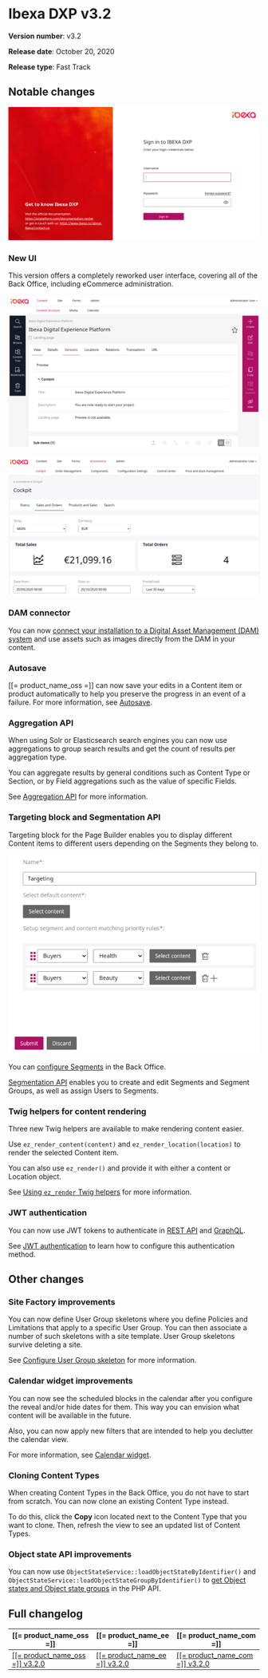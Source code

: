 # Ibexa DXP v3.2

**Version number**: v3.2

**Release date**: October 20, 2020

**Release type**: Fast Track

## Notable changes

![New login page](img/3.2_new_login_page.png)

### New UI

This version offers a completely reworked user interface, covering all of the Back Office,
including eCommerce administration.

![New Content structure](img/3.2_new_ui_content_structure.png "New Back Office interface")

![Commerce administration](img/3.2_commerce_cockpit.png "Commerce cockpit")

### DAM connector

You can now [connect your installation to a Digital Asset Management (DAM) system](../guide/config_connector.md#dam-cofniguration)
and use assets such as images directly from the DAM in your content.

### Autosave

[[= product_name_oss =]] can now save your edits in a Content item or product automatically to help you preserve the progress in an event of a failure.
For more information, see [Autosave](https://doc.ibexa.co/projects/userguide/en/latest/publishing/publishing/#autosave).

### Aggregation API

When using Solr or Elasticsearch search engines you can now use aggregations
to group search results and get the count of results per aggregation type.

You can aggregate results by general conditions such as Content Type or Section,
or by Field aggregations such as the value of specific Fields.

See [Aggregation API](../api/public_php_api_search.md#aggregation-api) for more information.

### Targeting block and Segmentation API

Targeting block for the Page Builder enables you to display different Content items to different users
depending on the Segments they belong to.

![Targeting block](img/3.2_targeting_block.png)

You can [configure Segments](../guide/admin_panel.md#segments) in the Back Office.

[Segmentation API](../api/public_php_api_managing_users.md#segments) enables you to create and edit Segments and Segment Groups,
as well as assign Users to Segments.

### Twig helpers for content rendering

Three new Twig helpers are available to make rendering content easier.

Use `ez_render_content(content)` and `ez_render_location(location)` to render the selected Content item.

You can also use `ez_render()` and provide it with either a content or Location object.

See [Using `ez_render` Twig helpers](../guide/templates.md#using-ez_render-twig-helpers) for more information.

### JWT authentication

You can now use JWT tokens to authenticate in [REST API](../api/general_rest_usage.md#jwt-authentication)
and [GraphQL](../api/graphql.md#jwt-authentication).

See [JWT authentication](../guide/security.md#jwt-authentication) to learn how to configure this authentication method.

## Other changes

### Site Factory improvements

You can now define User Group skeletons where you define Policies and Limitations that apply to a specific User Group. 
You can then associate a number of such skeletons with a site template. 
User Group skeletons survive deleting a site.

See [Configure User Group skeleton](../guide/site_factory.md#configure-user-group-skeleton) for more information.

### Calendar widget improvements

You can now see the scheduled blocks in the calendar after you configure the reveal and/or hide dates for them. 
This way you can envision what content will be available in the future.

Also, you can now apply new filters that are intended to help you declutter the calendar view.

For more information, see [Calendar widget](https://doc.ibexa.co/projects/userguide/en/latest/publishing/advanced_publishing_options/#calendar-widget).

### Cloning Content Types

When creating Content Types in the Back Office, you do not have to start from scratch.
You can now clone an existing Content Type instead.

To do this, click the **Copy** icon located next to the Content Type that you want to clone.
Then, refresh the view to see an updated list of Content Types.

### Object state API improvements

You can now use `ObjectStateService::loadObjectStateByIdentifier()` and `ObjectStateService::loadObjectStateGroupByIdentifier()`
to [get Object states and Object state groups](../api/public_php_api_managing_repository.md#getting-object-state-information) in the PHP API.

## Full changelog

| [[= product_name_oss =]]  | [[= product_name_ee =]]  | [[= product_name_com =]] |
|--------------|------------|------------|
| [[[= product_name_oss =]] v3.2.0](https://github.com/ezsystems/ezplatform/releases/tag/v3.2.0) | [[[= product_name_ee =]] v3.2.0](https://github.com/ezsystems/ezplatform-ee/releases/tag/v3.2.0) | [[[= product_name_com =]] v3.2.0](https://github.com/ezsystems/ezplatform/releases/tag/v3.2.0)
